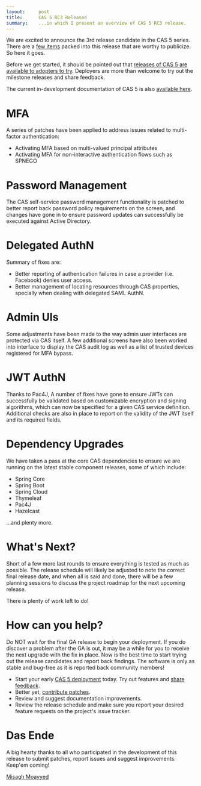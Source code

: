```yaml
---
layout:     post
title:      CAS 5 RC3 Released
summary:    ...in which I present an overview of CAS 5 RC3 release.
---
```


We are excited to announce the 3rd release candidate in the CAS 5 series. There are a [few  items](https://github.com/apereo/cas/releases/tag/v5.0.0.RC3) packed into this release that are worthy to publicize. So here it goes.

Before we get started, it should be pointed out that [releases of CAS 5 are available to adopters to try](https://github.com/apereo/cas-overlay-template/tree/5.0). Deployers are more than welcome to try out the milestone releases and share feedback.

The current in-development documentation of CAS 5 is also [available here](https://apereo.github.io/cas/development/index.html).

# MFA

A series of patches have been applied to address issues related to multi-factor authentication:

- Activating MFA based on multi-valued principal attributes
- Activating MFA for non-interactive authentication flows such as SPNEGO

# Password Management

The CAS self-service password management functionality is patched to better report back password policy requirements on the screen, and changes have gone in to ensure password updates can successfully be executed against Active Directory.

# Delegated AuthN

Summary of fixes are:

- Better reporting of authentication failures in case a provider (i.e. Facebook) denies user access.
- Better management of locating resources through CAS properties, specially when dealing with delegated SAML AuthN.

# Admin UIs

Some adjustments have been made to the way admin user interfaces are protected via CAS itself. A few additional screens have also been worked into interface to display the CAS audit log as well as a list of trusted devices registered for MFA bypass.

# JWT AuthN

Thanks to Pac4J, A number of fixes have gone to ensure JWTs can successfully be validated based on customizable encryption and signing algorithms, which can now be specified for a given CAS service definition. Additional checks are also in place to report on the validity of the JWT itself and its required fields.

# Dependency Upgrades

We have taken a pass at the core CAS dependencies to ensure we are running on the latest stable component releases, some of which include:

- Spring Core
- Spring Boot
- Spring Cloud
- Thymeleaf
- Pac4J
- Hazelcast

...and plenty more.

# What's Next?

Short of a few more last rounds to ensure everything is tested as much as possible. The release schedule will likely be adjusted to note the correct final release date, and when all is said and done, there will be a few planning sessions to discuss the project roadmap for the next upcoming release.

There is plenty of work left to do!

# How can you help?

Do NOT wait for the final GA release to begin your deployment. If you do discover a problem after the GA is out, it may be a while for you to receive the next upgrade with the fix in place. Now is the best time to start trying out the release candidates and report back findings. The software is only as stable and bug-free as it is reported back community members!


- Start your early [CAS 5 deployment](https://github.com/apereo/cas-overlay-template/tree/5.0) today. Try out features and [share feedback](https://apereo.github.io/cas/Mailing-Lists.html).
- Better yet, [contribute patches](https://apereo.github.io/cas/developer/Contributor-Guidelines.html).
- Review and suggest documentation improvements.
- Review the release schedule and make sure you report your desired feature requests on the project's issue tracker.


# Das Ende

A big hearty thanks to all who participated in the development of this release to submit patches, report issues and suggest improvements. Keep'em coming!

[Misagh Moayyed](https://twitter.com/misagh84)
